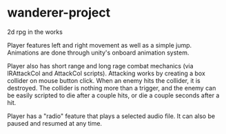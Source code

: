 # wanderer-project
2d rpg in the works

Player features left and right movement as well as a simple jump. Animations are done through unity's onboard animation system.

Player also has short range and long rage combat mechanics (via lRAttackCol and AttackCol scripts). Attacking works by creating a 
box collider on mouse button click. When an enemy hits the collider, it is destroyed. The collider is nothing more than a trigger,
and the enemy can be easily scripted to die after a couple hits, or die a couple seconds after a hit.

Player has a "radio" feature that plays a selected audio file. It can also be paused and resumed at any time. 
